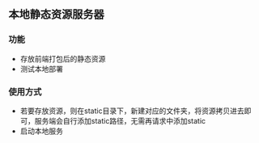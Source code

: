 ## 本地静态资源服务器

### 功能
- 存放前端打包后的静态资源
- 测试本地部署

### 使用方式
- 若要存放资源，则在static目录下，新建对应的文件夹，将资源拷贝进去即可，服务端会自行添加static路径，无需再请求中添加static
- 启动本地服务